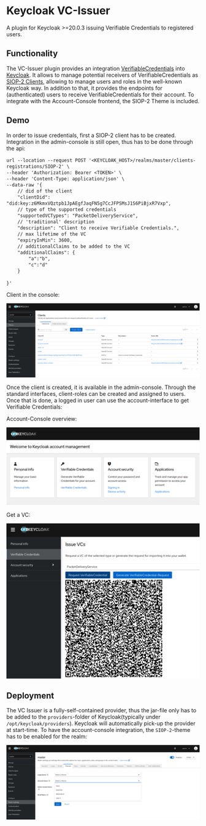 # Keycloak VC-Issuer

A plugin for Keycloak >=20.0.3 issuing Verifiable Credentials to registered users.

## Functionality 

The VC-Issuer plugin provides an integration [VerifiableCredentials](https://www.w3.org/TR/vc-data-model/) into [Keycloak](https://www.keycloak.org/).
It allows to manage potential receivers of VerifiableCredentials as [SIOP-2 Clients](https://openid.net/specs/openid-connect-self-issued-v2-1_0.html),
allowing to manage users and roles in the well-known Keycloak way. 
In addition to that, it provides the endpoints for (authenticated) users to receive VerifiableCredentials for their account. To integrate
with the Account-Console frontend, the SIOP-2 Theme is included.

## Demo

In order to issue credentials, first a SIOP-2 client has to be created. Integration in the admin-console is still open, 
thus has to be done through the api:

```shell
url --location --request POST '<KEYCLOAK_HOST>/realms/master/clients-registrations/SIOP-2' \
--header 'Authorization: Bearer <TOKEN>' \
--header 'Content-Type: application/json' \
--data-raw '{
    // did of the client
    "clientDid": "did:key:z6MkmxVQztpb1JpAEgfJaqFN5g7CcJFPSMsJ1S6PiBjxR7Vxp",
    // type of the supported credentials
    "supportedVCTypes": "PacketDeliveryService",
    // 'traditional' description
    "description": "Client to receive Verifiable Credentials.",
    // max lifetime of the VC
    "expiryInMin": 3600,
    // additionalClaims to be added to the VC
    "additionalClaims": {
        "a":"b",
        "c":"d"
    }

}'
```

Client in the console:

![admin-console](doc/admin-console.png)

Once the client is created, it is available in the admin-console. Through the standard interfaces, client-roles can be 
created and assigned to users. Once that is done, a logged in user can use the account-interface to get Verifiable Credentials:

Account-Console overview:

![account-console](doc/account.png)

Get a VC:

![get-vc](doc/vc.png)

## Deployment

The VC Issuer is a fully-self-contained provider, thus the jar-file only has to be added to the ```providers```-folder of Keycloak(typically under ```/opt/keycloak/providers```).
Keycloak will automatically pick-up the provider at start-time. To have the account-console integration, the ```SIOP-2```-theme has to be 
enabled for the realm:

![setup-theme](doc/siop-theme.png)